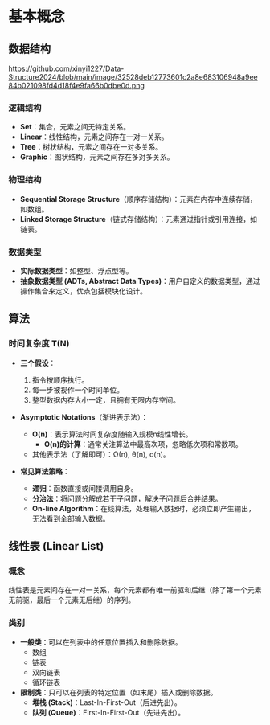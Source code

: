 # 基本概念  
  
## 数据结构  
  https://github.com/xinyi1227/Data-Structure2024/blob/main/image/32528deb12773601c2a8e683106948a9ee84b021098fd4d18f4e9fa66b0dbe0d.png
### 逻辑结构  
- **Set**：集合，元素之间无特定关系。  
- **Linear**：线性结构，元素之间存在一对一关系。  
- **Tree**：树状结构，元素之间存在一对多关系。  
- **Graphic**：图状结构，元素之间存在多对多关系。  
  
### 物理结构  
- **Sequential Storage Structure**（顺序存储结构）：元素在内存中连续存储，如数组。  
- **Linked Storage Structure**（链式存储结构）：元素通过指针或引用连接，如链表。  
  
### 数据类型  
- **实际数据类型**：如整型、浮点型等。  
- **抽象数据类型 (ADTs, Abstract Data Types)**：用户自定义的数据类型，通过操作集合来定义，优点包括模块化设计。  
  
## 算法  
  
### 时间复杂度 T(N)  
- **三个假设**：  
  1. 指令按顺序执行。  
  2. 每一步被视作一个时间单位。  
  3. 整型数据内存大小一定，且拥有无限内存空间。  
  
- **Asymptotic Notations**（渐进表示法）：  
  - **O(n)**：表示算法时间复杂度随输入规模n线性增长。  
    - **O(n)的计算**：通常关注算法中最高次项，忽略低次项和常数项。  
  - 其他表示法（了解即可）：Ω(n), θ(n), o(n)。  
  
- **常见算法策略**：  
  - **递归**：函数直接或间接调用自身。  
  - **分治法**：将问题分解成若干子问题，解决子问题后合并结果。  
  - **On-line Algorithm**：在线算法，处理输入数据时，必须立即产生输出，无法看到全部输入数据。  
  
## 线性表 (Linear List)  
  
### 概念  
线性表是元素间存在一对一关系，每个元素都有唯一前驱和后继（除了第一个元素无前驱，最后一个元素无后继）的序列。  
  
### 类别  
- **一般类**：可以在列表中的任意位置插入和删除数据。  
  - 数组  
  - 链表  
  - 双向链表  
  - 循环链表  
- **限制类**：只可以在列表的特定位置（如末尾）插入或删除数据。  
  - **堆栈 (Stack)**：Last-In-First-Out（后进先出）。  
  - **队列 (Queue)**：First-In-First-Out（先进先出）。
